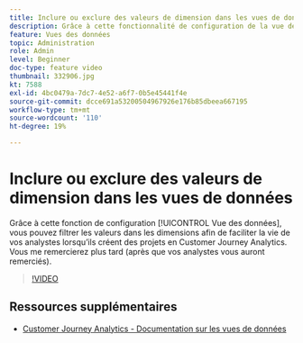 ```yaml
---
title: Inclure ou exclure des valeurs de dimension dans les vues de données
description: Grâce à cette fonctionnalité de configuration de la vue de données, vous pouvez filtrer les valeurs en dimensions afin de faciliter la vie de vos analystes lorsqu’ils créent des projets dans Customer Journey Analytics. Vous me remercierez plus tard (après que vos analystes vous auront remerciés).
feature: Vues des données
topic: Administration
role: Admin
level: Beginner
doc-type: feature video
thumbnail: 332906.jpg
kt: 7588
exl-id: 4bc0479a-7dc7-4e52-a6f7-0b5e45441f4e
source-git-commit: dcce691a53200504967926e176b85dbeea667195
workflow-type: tm+mt
source-wordcount: '110'
ht-degree: 19%

---
```


# Inclure ou exclure des valeurs de dimension dans les vues de données

Grâce à cette fonction de configuration [!UICONTROL Vue des données], vous pouvez filtrer les valeurs dans les dimensions afin de faciliter la vie de vos analystes lorsqu’ils créent des projets en Customer Journey Analytics. Vous me remercierez plus tard (après que vos analystes vous auront remerciés).

>[!VIDEO](https://video.tv.adobe.com/v/332906/?quality=12&learn=on)

## Ressources supplémentaires

* [Customer Journey Analytics - Documentation sur les vues de données](https://experienceleague.adobe.com/docs/analytics-platform/using/cja-dataviews/create-dataview.html)
